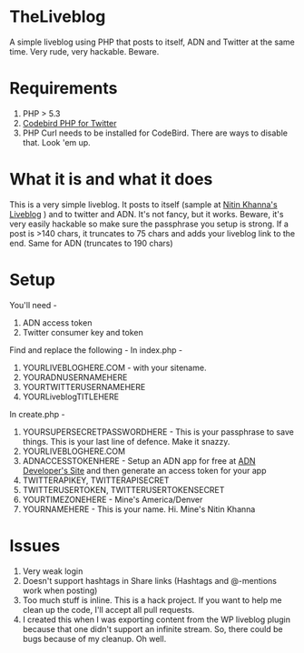 TheLiveblog
===========

A simple liveblog using PHP that posts to itself, ADN and Twitter at the same time. Very rude, very hackable. Beware.

Requirements
============

1. PHP > 5.3 
2. [Codebird PHP for Twitter](https://github.com/jublonet/codebird-php)
3. PHP Curl needs to be installed for CodeBird. There are ways to disable that. Look 'em up. 

What it is and what it does
===========================

This is a very simple liveblog. It posts to itself (sample at [Nitin Khanna's Liveblog](http://liveblog.nitinkhanna.com/) ) and to twitter and ADN. 
It's not fancy, but it works. Beware, it's very easily hackable so make sure the passphrase you setup is strong. 
If a post is >140 chars, it truncates to 75 chars and adds your liveblog link to the end. Same for ADN (truncates to 190 chars) 

Setup
=====

You'll need - 
1. ADN access token 
2. Twitter consumer key and token 

Find and replace the following - 
In index.php - 
1. YOURLIVEBLOGHERE.COM - with your sitename. 
2. YOURADNUSERNAMEHERE 
3. YOURTWITTERUSERNAMEHERE 
4. YOURLiveblogTITLEHERE 

In create.php - 
1. YOURSUPERSECRETPASSWORDHERE - This is your passphrase to save things. This is your last line of defence. Make it snazzy. 
2. YOURLIVEBLOGHERE.COM 
3. ADNACCESSTOKENHERE - Setup an ADN app for free at [ADN Developer's Site](developers.app.net) and then generate an access token for your app 
4. TWITTERAPIKEY, TWITTERAPISECRET 
5. TWITTERUSERTOKEN, TWITTERUSERTOKENSECRET 
6. YOURTIMEZONEHERE - Mine's America/Denver 
7. YOURNAMEHERE - This is your name. Hi. Mine's Nitin Khanna 


Issues
======
1. Very weak login 
2. Doesn't support hashtags in Share links (Hashtags and @-mentions work when posting) 
3. Too much stuff is inline. This is a hack project. If you want to help me clean up the code, I'll accept all pull requests. 
4. I created this when I was exporting content from the WP liveblog plugin because that one didn't support an infinite stream. So, there could be bugs because of my cleanup. Oh well. 
